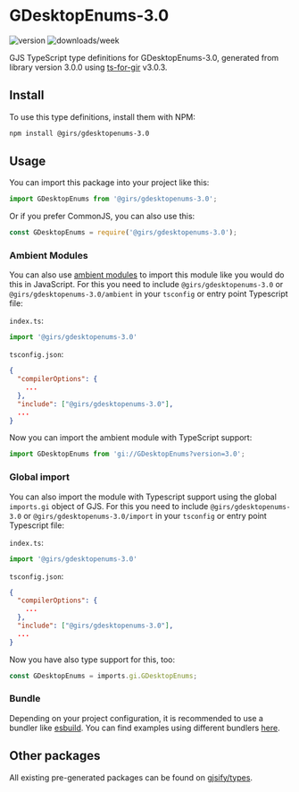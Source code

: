 
# GDesktopEnums-3.0

![version](https://img.shields.io/npm/v/@girs/gdesktopenums-3.0)
![downloads/week](https://img.shields.io/npm/dw/@girs/gdesktopenums-3.0)


GJS TypeScript type definitions for GDesktopEnums-3.0, generated from library version 3.0.0 using [ts-for-gir](https://github.com/gjsify/ts-for-gir) v3.0.3.


## Install

To use this type definitions, install them with NPM:
```bash
npm install @girs/gdesktopenums-3.0
```

## Usage

You can import this package into your project like this:
```ts
import GDesktopEnums from '@girs/gdesktopenums-3.0';
```

Or if you prefer CommonJS, you can also use this:
```ts
const GDesktopEnums = require('@girs/gdesktopenums-3.0');
```

### Ambient Modules

You can also use [ambient modules](https://github.com/gjsify/ts-for-gir/tree/main/packages/cli#ambient-modules) to import this module like you would do this in JavaScript.
For this you need to include `@girs/gdesktopenums-3.0` or `@girs/gdesktopenums-3.0/ambient` in your `tsconfig` or entry point Typescript file:

`index.ts`:
```ts
import '@girs/gdesktopenums-3.0'
```

`tsconfig.json`:
```json
{
  "compilerOptions": {
    ...
  },
  "include": ["@girs/gdesktopenums-3.0"],
  ...
}
```

Now you can import the ambient module with TypeScript support: 

```ts
import GDesktopEnums from 'gi://GDesktopEnums?version=3.0';
```

### Global import

You can also import the module with Typescript support using the global `imports.gi` object of GJS.
For this you need to include `@girs/gdesktopenums-3.0` or `@girs/gdesktopenums-3.0/import` in your `tsconfig` or entry point Typescript file:

`index.ts`:
```ts
import '@girs/gdesktopenums-3.0'
```

`tsconfig.json`:
```json
{
  "compilerOptions": {
    ...
  },
  "include": ["@girs/gdesktopenums-3.0"],
  ...
}
```

Now you have also type support for this, too:

```ts
const GDesktopEnums = imports.gi.GDesktopEnums;
```

### Bundle

Depending on your project configuration, it is recommended to use a bundler like [esbuild](https://esbuild.github.io/). You can find examples using different bundlers [here](https://github.com/gjsify/ts-for-gir/tree/main/examples).

## Other packages

All existing pre-generated packages can be found on [gjsify/types](https://github.com/gjsify/types).

